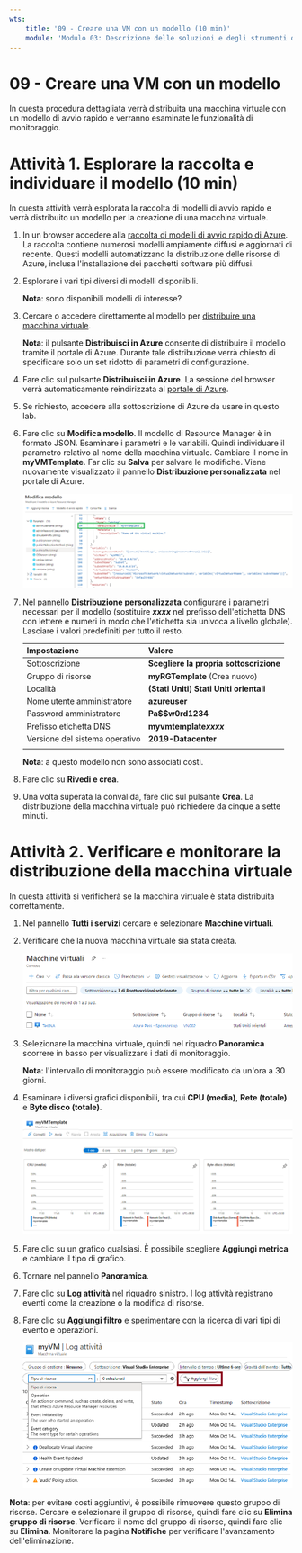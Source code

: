 ```yaml
---
wts:
    title: '09 - Creare una VM con un modello (10 min)'
    module: 'Modulo 03: Descrizione delle soluzioni e degli strumenti di gestione principali'
---
```

# 09 - Creare una VM con un modello

In questa procedura dettagliata verrà distribuita una macchina virtuale con un modello di avvio rapido e verranno esaminate le funzionalità di monitoraggio.

# Attività 1. Esplorare la raccolta e individuare il modello (10 min)

In questa attività verrà esplorata la raccolta di modelli di avvio rapido e verrà distribuito un modello per la creazione di una macchina virtuale. 

1. In un browser accedere alla [raccolta di modelli di avvio rapido di Azure](https://azure.microsoft.com/resources/templates?azure-portal=true). La raccolta contiene numerosi modelli ampiamente diffusi e aggiornati di recente. Questi modelli automatizzano la distribuzione delle risorse di Azure, inclusa l'installazione dei pacchetti software più diffusi.

2. Esplorare i vari tipi diversi di modelli disponibili. 

    **Nota**: sono disponibili modelli di interesse?

3. Cercare o accedere direttamente al modello per [distribuire una macchina virtuale](https://azure.microsoft.com/resources/templates/101-vm-simple-windows?azure-portal=true).

    **Nota**: il pulsante **Distribuisci in Azure** consente di distribuire il modello tramite il portale di Azure. Durante tale distribuzione verrà chiesto di specificare solo un set ridotto di parametri di configurazione. 

4. Fare clic sul pulsante **Distribuisci in Azure**. La sessione del browser verrà automaticamente reindirizzata al [portale di Azure](http://portal.azure.com/).

5. Se richiesto, accedere alla sottoscrizione di Azure da usare in questo lab.

6. Fare clic su **Modifica modello**. Il modello di Resource Manager è in formato JSON. Esaminare i parametri e le variabili.  Quindi individuare il parametro relativo al nome della macchina virtuale. Cambiare il nome in **myVMTemplate**. Far clic su **Salva** per salvare le modifiche. Viene nuovamente visualizzato il pannello **Distribuzione personalizzata** nel portale di Azure.

    ![Screenshot del modello con il nome della VM cambiato evidenziato.](../images/0901.png)

7. Nel pannello **Distribuzione personalizzata** configurare i parametri necessari per il modello (sostituire ***xxxx*** nel prefisso dell'etichetta DNS con lettere e numeri in modo che l'etichetta sia univoca a livello globale). Lasciare i valori predefiniti per tutto il resto. 

    | Impostazione| Valore|
    |----|----|
    | Sottoscrizione | **Scegliere la propria sottoscrizione**|
    | Gruppo di risorse | **myRGTemplate** (Crea nuovo) |
    | Località | **(Stati Uniti) Stati Uniti orientali** |
    | Nome utente amministratore | **azureuser** |
    | Password amministratore | **Pa$$w0rd1234** |
    | Prefisso etichetta DNS | **myvmtemplate*xxxx*** |
    | Versione del sistema operativo | **2019-Datacenter** |
    | | |
    
    **Nota**: a questo modello non sono associati costi.

8. Fare clic su **Rivedi e crea**.

9. Una volta superata la convalida, fare clic sul pulsante **Crea**. La distribuzione della macchina virtuale può richiedere da cinque a sette minuti. 

# Attività 2. Verificare e monitorare la distribuzione della macchina virtuale

In questa attività si verificherà se la macchina virtuale è stata distribuita correttamente. 

1. Nel pannello **Tutti i servizi** cercare e selezionare **Macchine virtuali**.

2. Verificare che la nuova macchina virtuale sia stata creata. 

    ![Screenshot della pagina Macchine virtuali. La nuova VM è visualizzata e in esecuzione.](../images/0902.png)

3. Selezionare la macchina virtuale, quindi nel riquadro **Panoramica** scorrere in basso per visualizzare i dati di monitoraggio.

    **Nota**: l'intervallo di monitoraggio può essere modificato da un'ora a 30 giorni.

4. Esaminare i diversi grafici disponibili, tra cui **CPU (media)**, **Rete (totale)** e **Byte disco (totale)**. 

    ![Screenshot dei grafici di monitoraggio delle macchine virtuali.](../images/0903.png)

5. Fare clic su un grafico qualsiasi. È possibile scegliere **Aggiungi metrica** e cambiare il tipo di grafico.

6. Tornare nel pannello **Panoramica**.

7. Fare clic su **Log attività** nel riquadro sinistro. I log attività registrano eventi come la creazione o la modifica di risorse. 

8. Fare clic su **Aggiungi filtro** e sperimentare con la ricerca di vari tipi di evento e operazioni. 

    ![Screenshot della pagina Aggiungi filtro con l'opzione Tipo di evento selezionata.](../images/0904.png)

**Nota**: per evitare costi aggiuntivi, è possibile rimuovere questo gruppo di risorse. Cercare e selezionare il gruppo di risorse, quindi fare clic su **Elimina gruppo di risorse**. Verificare il nome del gruppo di risorse, quindi fare clic su **Elimina**. Monitorare la pagina **Notifiche** per verificare l'avanzamento dell'eliminazione.
